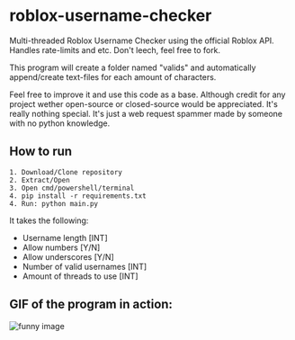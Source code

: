 # roblox-username-checker
Multi-threaded Roblox Username Checker using the official Roblox API. Handles rate-limits and etc. Don't leech, feel free to fork.

This program will create a folder named "valids" and automatically append/create text-files for each amount of characters.

Feel free to improve it and use this code as a base. Although credit for any project wether open-source or closed-source would be appreciated.
It's really nothing special. It's just a web request spammer made by someone with no python knowledge.

## How to run
```
1. Download/Clone repository
2. Extract/Open
3. Open cmd/powershell/terminal
4. pip install -r requirements.txt
4. Run: python main.py
```

It takes the following:
- Username length [INT]
- Allow numbers [Y/N]
- Allow underscores [Y/N]
- Number of valid usernames [INT]
- Amount of threads to use [INT]

## GIF of the program in action:
![funny image](https://i.gyazo.com/ce918c2e441dbdd15bd8da88b73745c9.gif)
